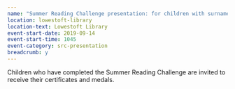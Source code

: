 ```yaml
---
name: "Summer Reading Challenge presentation: for children with surnames beginning A-L"
location: lowestoft-library
location-text: Lowestoft Library
event-start-date: 2019-09-14
event-start-time: 1045
event-category: src-presentation
breadcrumb: y
---
```


Children who have completed the Summer Reading Challenge are invited to receive their certificates and medals.
